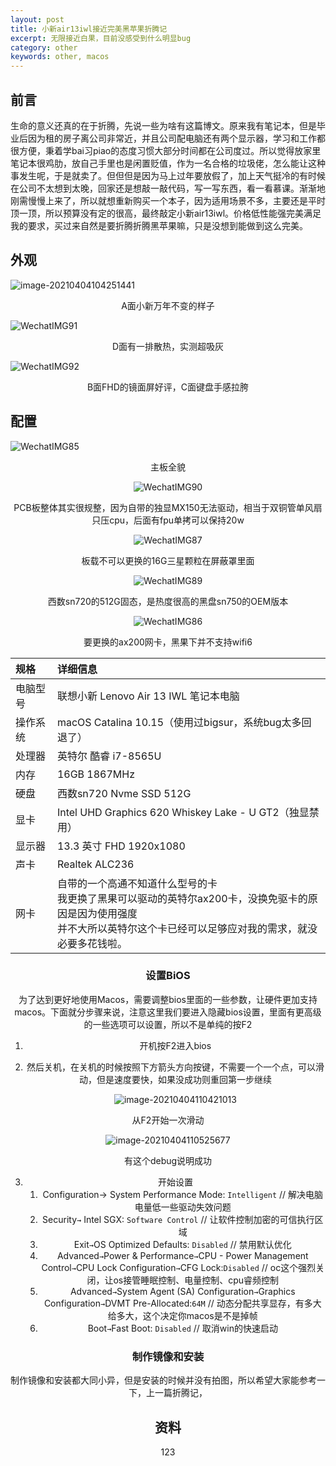 ```yaml
---
layout: post
title: 小新air13iwl接近完美黑苹果折腾记
excerpt: 无限接近白果，目前没感受到什么明显bug
category: other
keywords: other, macos
---
```


## 前言

生命的意义还真的在于折腾，先说一些为啥有这篇博文。原来我有笔记本，但是毕业后因为租的房子离公司非常近，并且公司配电脑还有两个显示器，学习和工作都很方便，秉着学bai习piao的态度习惯大部分时间都在公司度过。所以觉得放家里笔记本很鸡肋，放自己手里也是闲置贬值，作为一名合格的垃圾佬，怎么能让这种事发生呢，于是就卖了。但但但是因为马上过年要放假了，加上天气挺冷的有时候在公司不太想到太晚，回家还是想敲一敲代码，写一写东西，看一看慕课。渐渐地刚需慢慢上来了，所以就想重新购买一个本子，因为适用场景不多，主要还是平时顶一顶，所以预算没有定的很高，最终敲定小新air13iwl。价格低性能强完美满足我的要求，买过来自然是要折腾折腾黑苹果嘛，只是没想到能做到这么完美。

## 外观

![image-20210404104251441](https://mypicgogo.oss-cn-hangzhou.aliyuncs.com/tuchuang20210404104251.png)

<center>A面小新万年不变的样子</center>

![WechatIMG91](https://mypicgogo.oss-cn-hangzhou.aliyuncs.com/tuchuang20210404104356.jpeg)

<center>D面有一排散热，实测超吸灰</center>

![WechatIMG92](https://mypicgogo.oss-cn-hangzhou.aliyuncs.com/tuchuang20210404104510.jpeg)

<center>B面FHD的镜面屏好评，C面键盘手感拉胯</center>

## 配置

![WechatIMG85](https://mypicgogo.oss-cn-hangzhou.aliyuncs.com/tuchuang20210404104635.jpeg)

<center>主板全貌

![WechatIMG90](https://mypicgogo.oss-cn-hangzhou.aliyuncs.com/tuchuang20210404105007.jpeg)

<center>PCB板整体其实很规整，因为自带的独显MX150无法驱动，相当于双铜管单风扇只压cpu，后面有fpu单拷可以保持20w

![WechatIMG87](https://mypicgogo.oss-cn-hangzhou.aliyuncs.com/tuchuang20210404105043.jpeg)

<center>板载不可以更换的16G三星颗粒在屏蔽罩里面
</center>

![WechatIMG89](https://mypicgogo.oss-cn-hangzhou.aliyuncs.com/tuchuang20210404105154.jpeg)

<center>西数sn720的512G固态，是热度很高的黑盘sn750的OEM版本

![WechatIMG86](https://mypicgogo.oss-cn-hangzhou.aliyuncs.com/tuchuang20210404105457.jpeg)

<center>要更换的ax200网卡，黑果下并不支持wifi6

| 规格     | 详细信息                                                     |
| :------- | :----------------------------------------------------------- |
| 电脑型号 | 联想小新 Lenovo Air 13 IWL 笔记本电脑                        |
| 操作系统 | macOS Catalina 10.15（使用过bigsur，系统bug太多回退了）      |
| 处理器   | 英特尔 酷睿 i7-8565U                                         |
| 内存     | 16GB 1867MHz                                                 |
| 硬盘     | 西数sn720 Nvme SSD 512G                                      |
| 显卡     | Intel UHD Graphics 620 Whiskey Lake - U GT2（独显禁用）      |
| 显示器   | 13.3 英寸 FHD 1920x1080                                      |
| 声卡     | Realtek ALC236                                               |
| 网卡     | 自带的一个高通不知道什么型号的卡<br />我更换了黑果可以驱动的英特尔ax200卡，没换免驱卡的原因是因为使用强度<br />并不大所以英特尔这个卡已经可以足够应对我的需求，就没必要多花钱啦。 |

### 设置BiOS

为了达到更好地使用Macos，需要调整bios里面的一些参数，让硬件更加支持macos。下面就分步骤来说，注意这里我们要进入隐藏bios设置，里面有更高级的一些选项可以设置，所以不是单纯的按F2

1. 开机按F2进入bios

2. 然后关机，在关机的时候按照下方箭头方向按键，不需要一个一个点，可以滑动，但是速度要快，如果没成功则重回第一步继续

   ![image-20210404110421013](https://mypicgogo.oss-cn-hangzhou.aliyuncs.com/tuchuang20210404110421.png)

<center>从F2开始一次滑动

![image-20210404110525677](https://mypicgogo.oss-cn-hangzhou.aliyuncs.com/tuchuang20210404110525.png)

<center>有这个debug说明成功</center>

3. 开始设置
   1. Configuration→ System Performance Mode: `Intelligent`   // 解决电脑电量低一些驱动失效问题
   2. Security` → ` Intel SGX: `Software Control` //  让软件控制加密的可信执行区域
   3. Exit` → `OS Optimized Defaults: `Disabled` // 禁用默认优化
   4. Advanced` → `Power & Performance` → `CPU - Power Management Control` → `CPU Lock Configuration` → `CFG Lock:`Disabled` // oc这个强烈关闭，让os接管睡眠控制、电量控制、cpu睿频控制
   5. Advanced` → `System Agent (SA) Configuration` → `Graphics Configuration` → `DVMT Pre-Allocated:`64M`  // 动态分配共享显存，有多大给多大，这个决定你macos是不是掉帧
   6. Boot` → `Fast Boot: `Disabled` // 取消win的快速启动

### 制作镜像和安装

制作镜像和安装都大同小异，但是安装的时候并没有拍图，所以希望大家能参考一下，上一篇折腾记，

[点击这里]: https://www.someget.cn/other/2020/10/03/m73.html	"为什么电子垃圾往往会有第二春"



## 资料

123